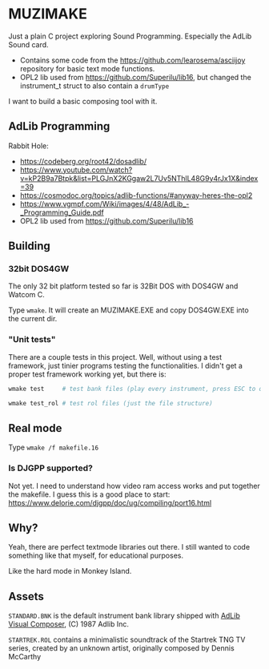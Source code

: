 # MUZIMAKE

Just a plain C project exploring Sound Programming.
Especially the AdLib Sound card.

- Contains some code from the <https://github.com/learosema/asciijoy> repository for basic text mode functions.
- OPL2 lib used from <https://github.com/Superilu/lib16>, but changed the instrument_t struct to also contain a `drumType`

I want to build a basic composing tool with it.

## AdLib Programming

Rabbit Hole:

- <https://codeberg.org/root42/dosadlib/>
- <https://www.youtube.com/watch?v=kP2B9a7Btpk&list=PLGJnX2KGgaw2L7Uv5NThlL48G9y4rJx1X&index=39>
- <https://cosmodoc.org/topics/adlib-functions/#anyway-heres-the-opl2>
- <https://www.vgmpf.com/Wiki/images/4/48/AdLib_-_Programming_Guide.pdf>
- OPL2 lib used from <https://github.com/Superilu/lib16>

## Building

### 32bit DOS4GW

The only 32 bit platform tested so far is 32Bit DOS with DOS4GW and Watcom C.

Type `wmake`. It will create an MUZIMAKE.EXE and copy
DOS4GW.EXE into the current dir.

### "Unit tests"

There are a couple tests in this project. Well, without using a test framework, just tinier programs testing the functionalities. I didn't get a proper test framework working yet, but there is:

```sh
wmake test     # test bank files (play every instrument, press ESC to quit, R for silence)

wmake test_rol # test rol files (just the file structure)
```

## Real mode

Type `wmake /f makefile.16`

### Is DJGPP supported?

Not yet. I need to understand how video ram access works and put together the makefile.
I guess this is a good place to start: <https://www.delorie.com/djgpp/doc/ug/compiling/port16.html>

## Why?

Yeah, there are perfect textmode libraries out there. I still wanted to code
something like that myself, for educational purposes.

Like the hard mode in Monkey Island.

## Assets

`STANDARD.BNK` is the default instrument bank library shipped with
[AdLib Visual Composer](https://vgmpf.com/Wiki/index.php?title=AdLib_Visual_Composer), (C) 1987 Adlib Inc.

`STARTREK.ROL` contains a minimalistic soundtrack of the Startrek TNG TV series,
created by an unknown artist, originally composed by Dennis McCarthy
